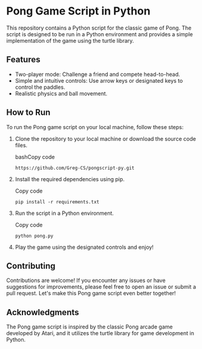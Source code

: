 Pong Game Script in Python
==========================

This repository contains a Python script for the classic game of Pong. The script is designed to be run in a Python environment and provides a simple implementation of the game using the turtle library.

Features
--------

-   Two-player mode: Challenge a friend and compete head-to-head.
-   Simple and intuitive controls: Use arrow keys or designated keys to control the paddles.
-   Realistic physics and ball movement.

How to Run
----------

To run the Pong game script on your local machine, follow these steps:

1.  Clone the repository to your local machine or download the source code files.

    bashCopy code

    `https://github.com/Greg-CS/pongscript-py.git`

2.  Install the required dependencies using pip.

    Copy code

    `pip install -r requirements.txt`

3.  Run the script in a Python environment.

    Copy code

    `python pong.py`

4.  Play the game using the designated controls and enjoy!

Contributing
------------

Contributions are welcome! If you encounter any issues or have suggestions for improvements, please feel free to open an issue or submit a pull request. Let's make this Pong game script even better together!


Acknowledgments
---------------

The Pong game script is inspired by the classic Pong arcade game developed by Atari, and it utilizes the turtle library for game development in Python.
